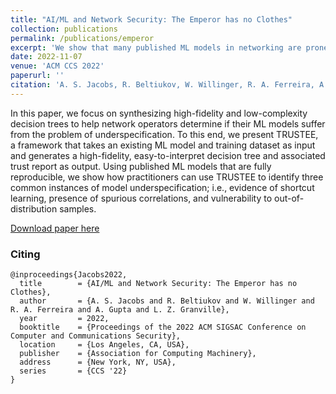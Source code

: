 ```yaml
---
title: "AI/ML and Network Security: The Emperor has no Clothes"
collection: publications
permalink: /publications/emperor
excerpt: 'We show that many published ML models in networking are prone to spurious correlations problems and how to fix it.'
date: 2022-11-07
venue: 'ACM CCS 2022'
paperurl: ''
citation: 'A. S. Jacobs, R. Beltiukov, W. Willinger, R. A. Ferreira, A. Gupta, L. Z. Granville (2022) AI/ML and Network Security: The Emperor has no Clothes. In: Proceedings of the 2022 ACM SIGSAC Conference on Computer and Communications Security, 2022, Los Angeles, CA, USA'
---
```

In this paper, we focus on synthesizing high-fidelity and low-complexity decision trees to help network operators determine if their ML models suffer from the problem of underspecification. To this end, we present TRUSTEE, a framework that takes an existing ML model and training dataset as input and generates a high-fidelity, easy-to-interpret decision tree and associated trust report as output. Using published ML models that are fully reproducible, we
show how practitioners can use TRUSTEE to identify three common instances of model underspecification; i.e., evidence of shortcut learning, presence of spurious correlations, and vulnerability to out-of-distribution samples.

[Download paper here](https://github.com/TrusteeML/emperor/blob/main/docs/tech-report.pdf)

### Citing
```
@inproceedings{Jacobs2022,
  title        = {AI/ML and Network Security: The Emperor has no Clothes},
  author       = {A. S. Jacobs and R. Beltiukov and W. Willinger and R. A. Ferreira and A. Gupta and L. Z. Granville},
  year         = 2022,
  booktitle    = {Proceedings of the 2022 ACM SIGSAC Conference on Computer and Communications Security},
  location     = {Los Angeles, CA, USA},
  publisher    = {Association for Computing Machinery},
  address      = {New York, NY, USA},
  series       = {CCS '22}
}
```
